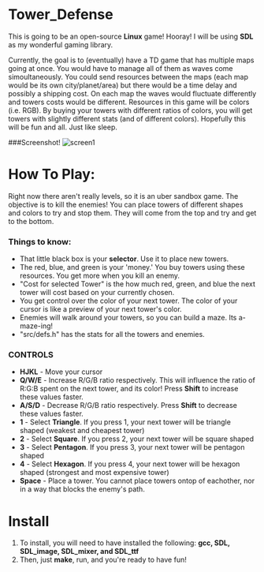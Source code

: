 Tower_Defense
=============
This is going to be an open-source **Linux** game! Hooray! I will be using **SDL** as my wonderful gaming library.

Currently, the goal is to (eventually) have a TD game that has multiple maps going at once. You would have to manage all of them as waves come simoultaneously. You could send resources between the maps (each map would be its own city/planet/area) but there would be a time delay and possibly a shipping cost. On each map the waves would fluctuate differently and towers costs would be different. Resources in this game will be colors (i.e. RGB). By buying your towers with different ratios of colors, you will get towers with slightly different stats (and of different colors). Hopefully this will be fun and all. Just like sleep.

###Screenshot!
![screen1](https://raw2.github.com/TheBananaWhale/Tower_Defense/master/img/Screenshot.png)

How To Play:
============
Right now there aren't really levels, so it is an uber sandbox game. The objective is to kill the enemies! You can place towers of different shapes and colors to try and stop them. They will come from the top and try and get to the bottom.
### Things to know:
*  That little black box is your **selector**. Use it to place new towers.
*  The red, blue, and green is your 'money.' You buy towers using these resources. You get more when you kill an enemy.
*  "Cost for selected Tower" is the how much red, green, and blue the next tower will cost based on your currently chosen.
*  You get control over the color of your next tower. The color of your cursor is like a preview of your next tower's color.
* Enemies will walk around your towers, so you can build a maze. Its a-maze-ing!
* "src/defs.h" has the stats for all the towers and enemies.

### CONTROLS
* **HJKL** - Move your cursor
* **Q/W/E** - Increase R/G/B ratio respectively. This will influence the ratio of R:G:B spent on the next tower, and its color! Press **Shift** to increase these values faster.
* **A/S/D** - Decrease R/G/B ratio respectively. Press **Shift** to decrease these values faster.
* **1** - Select **Triangle**. If you press 1, your next tower will be triangle shaped (weakest and cheapest tower)
* **2** - Select **Square**. If you press 2, your next tower will be square shaped
* **3** - Select **Pentagon**. If you press 3, your next tower will be pentagon shaped
* **4** - Select **Hexagon**. If you press 4, your next tower will be hexagon shaped (strongest and most expensive tower)
* **Space** - Place a tower. You cannot place towers ontop of eachother, nor in a way that blocks the enemy's path.

Install
=======
1.  To install, you will need to have installed the following: **gcc, SDL, SDL_image, SDL_mixer, and SDL_ttf**
2.  Then, just **make**, run, and you're ready to have fun!
